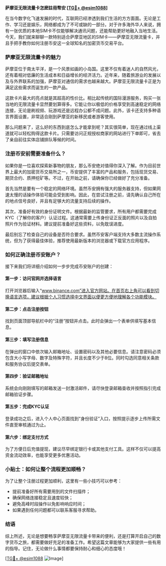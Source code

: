 **萨摩亚无限流量卡怎麽註冊幣安 [[TG💪+ @esim1088](https://t.me/s/esim1088)]**

在当今数字化飞速发展的时代，互联网已经渗透到我们生活的方方面面。无论是工作、学习还是娱乐，网络都成为了不可或缺的一部分。对于许多海外华人来说，拥有一张优质的本地SIM卡不仅能够解决通讯问题，还能帮助更好地融入当地生活。今天，我们就来聊聊一款特别适合萨摩亚地区的SIM卡——萨摩亚无限流量卡，并且手把手教你如何注册币安这一全球知名的加密货币交易平台。

### 萨摩亚无限流量卡的魅力

萨摩亚位于南太平洋，是一个风景如画的小岛国。这里不仅有着迷人的自然风光，还有着相对低廉的生活成本和日益增长的经济活力。近年来，随着旅游业的发展以及与外界联系的加强，萨摩亚对通信的需求也越来越大。萨摩亚无限流量卡正是为满足这些需求而诞生的一款产品。

这款卡片最大的亮点就是其超高的性价比。相比起传统的国际漫游服务，购买一张当地的无限流量卡显然要划算得多。它能让你以极低的价格享受到高速稳定的网络连接，无论是刷视频、玩游戏还是远程办公都不成问题。此外，该卡还支持多种语言界面设置，非常适合刚到萨摩亚的新移民或者游客使用。

那么问题来了，这么好的东西到底怎么才能拿到呢？其实很简单，现在通过线上渠道就可以轻松购得这款卡片。只需要访问正规授权商家的网站进行下单即可，省去了亲自前往实体店铺排队等候的时间。

### 注册币安前需要准备什么？

如果你是一位喜欢探索新事物的朋友，那么币安绝对值得你深入了解。作为目前世界上最大的加密货币交易所之一，币安提供了丰富的产品和服务，包括现货交易、期货合约、质押挖矿等。不过，在开始之前，请确保你已经做好了充分准备。

首先当然是要有一个稳定的网络环境。虽然币安拥有强大的服务器支持，但如果网速太慢的话操作体验可能会受到影响。因此，在尝试注册之前，请先确认自己所在的地点信号良好，并且有足够大的流量支持后续的操作。

其次，准备好有效的身份证明文件。根据最新的监管要求，所有用户都需要完成KYC（了解你的客户）认证过程。这通常需要上传身份证正反面的照片以及自拍照片作为验证材料。建议提前准备好这些资料，以免耽误进度。

最后别忘了检查自己的设备是否符合要求。虽然币安客户端支持大多数主流操作系统，但为了获得最佳体验，推荐使用最新版本的浏览器或下载官方应用程序。

### 如何正确注册币安账户？

接下来我们将详细介绍如何一步步完成币安账户的创建：

#### 第一步：访问官网并选择语言
打开浏览器后输入“www.binance.com”进入官方网站。在首页右上角可以看到切换语言选项，建议根据个人习惯选择中文界面以便更方便地理解各个功能模块。

#### 第二步：点击注册按钮
找到页面顶部导航栏中的“注册”按钮并点击。此时会弹出一个表单供填写基本信息。

#### 第三步：填写注册信息
在弹出的窗口中依次输入邮箱地址、设置密码以及其他必要信息。请注意密码必须包含大小写字母、数字及特殊字符，并且长度不少于8位。同时勾选同意相关条款和服务协议后提交表单。

#### 第四步：验证邮箱地址
系统会向刚刚填写的邮箱发送一封激活邮件，请尽快登录邮箱查收并按照指引完成邮箱验证步骤。

#### 第五步：完成KYC认证
登录成功之后，进入个人中心页面找到“身份验证”入口，按照提示逐步上传所需文件直至审核通过为止。

#### 第六步：绑定支付方式
为了方便日后充值提现，建议尽早绑定银行卡或其他支付工具。这样不仅可以提高资金流动效率，也能享受更多优惠活动。

### 小贴士：如何让整个流程更加顺畅？

为了让整个注册过程更加顺利，这里有一些小技巧可以参考：
- 提前准备好所有需要用到的文件扫描件；
- 确保网络连接稳定且速度较快；
- 避免高峰时段操作以免影响响应时间；
- 如果遇到任何问题都可以联系客服寻求帮助。

### 结语

综上所述，无论是想要畅享萨摩亚无限流量卡带来的便利，还是打算开启自己的数字货币之旅，都需要做好充足的准备工作。希望这篇文章能够为大家提供一些有用的指导。记住，无论做什么事情都要保持耐心和细心的态度哦！

[[TG💪+ @esim1088](https://t.me/s/esim1088) ![Image](https://i.postimg.cc/4NQfJmqS/Snipaste-2025-05-13-00-14-12.png)]
